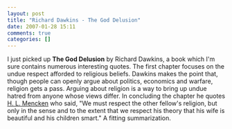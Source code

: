 ```yaml
---
layout: post
title: "Richard Dawkins - The God Delusion"
date: 2007-01-28 15:11
comments: true
categories: []
---
```

I just picked up <strong>The God Delusion</strong> by Richard Dawkins, a book which I'm sure contains numerous interesting quotes.  The first chapter focuses on the undue respect afforded to religious beliefs.  Dawkins makes the point that, though people can openly argue about politics, economics and warfare, religion gets a pass.  Arguing about religion is a way to bring up undue hatred from anyone whose views differ.  In concluding the chapter he quotes [H. L. Mencken](http://en.wikipedia.org/wiki/H._L._Mencken) who said, "We must respect the other fellow's religion, but only in the sense and to the extent that we respect his theory that his wife is beautiful and his children smart."  A fitting summarization.
